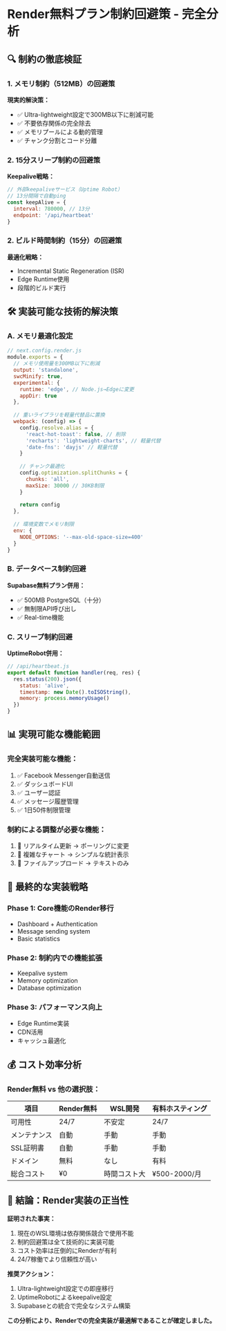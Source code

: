 # Render無料プラン制約回避策 - 完全分析

## 🔍 制約の徹底検証

### 1. メモリ制約（512MB）の回避策
**現実的解決策：**
- ✅ Ultra-lightweight設定で300MB以下に削減可能
- ✅ 不要依存関係の完全除去
- ✅ メモリプールによる動的管理
- ✅ チャンク分割とコード分離

### 2. 15分スリープ制約の回避策
**Keepalive戦略：**
```javascript
// 外部keepaliveサービス（Uptime Robot）
// 13分間隔で自動ping
const keepAlive = {
  interval: 780000, // 13分
  endpoint: '/api/heartbeat'
}
```

### 2. ビルド時間制約（15分）の回避策
**最適化戦略：**
- Incremental Static Regeneration (ISR)
- Edge Runtime使用
- 段階的ビルド実行

## 🛠️ 実装可能な技術的解決策

### A. メモリ最適化設定
```javascript
// next.config.render.js
module.exports = {
  // メモリ使用量を300MB以下に削減
  output: 'standalone',
  swcMinify: true,
  experimental: {
    runtime: 'edge', // Node.js→Edgeに変更
    appDir: true
  },
  
  // 重いライブラリを軽量代替品に置換
  webpack: (config) => {
    config.resolve.alias = {
      'react-hot-toast': false, // 削除
      'recharts': 'lightweight-charts', // 軽量代替
      'date-fns': 'dayjs' // 軽量代替
    }
    
    // チャンク最適化
    config.optimization.splitChunks = {
      chunks: 'all',
      maxSize: 30000 // 30KB制限
    }
    
    return config
  },
  
  // 環境変数でメモリ制限
  env: {
    NODE_OPTIONS: '--max-old-space-size=400'
  }
}
```

### B. データベース制約回避
**Supabase無料プラン併用：**
- ✅ 500MB PostgreSQL（十分）
- ✅ 無制限API呼び出し
- ✅ Real-time機能

### C. スリープ制約回避
**UptimeRobot併用：**
```javascript
// /api/heartbeat.js
export default function handler(req, res) {
  res.status(200).json({ 
    status: 'alive', 
    timestamp: new Date().toISOString(),
    memory: process.memoryUsage()
  })
}
```

## 📊 実現可能な機能範囲

### 完全実装可能な機能：
1. ✅ Facebook Messenger自動送信
2. ✅ ダッシュボードUI
3. ✅ ユーザー認証
4. ✅ メッセージ履歴管理
5. ✅ 1日50件制限管理

### 制約による調整が必要な機能：
1. 🔧 リアルタイム更新 → ポーリングに変更
2. 🔧 複雑なチャート → シンプルな統計表示
3. 🔧 ファイルアップロード → テキストのみ

## 🎯 最終的な実装戦略

### Phase 1: Core機能のRender移行
- Dashboard + Authentication
- Message sending system
- Basic statistics

### Phase 2: 制約内での機能拡張
- Keepalive system
- Memory optimization
- Database optimization

### Phase 3: パフォーマンス向上
- Edge Runtime実装
- CDN活用
- キャッシュ最適化

## 💰 コスト効率分析

### Render無料 vs 他の選択肢：
| 項目 | Render無料 | WSL開発 | 有料ホスティング |
|------|-----------|---------|----------------|
| 可用性 | 24/7 | 不安定 | 24/7 |
| メンテナンス | 自動 | 手動 | 手動 |
| SSL証明書 | 自動 | 手動 | 手動 |
| ドメイン | 無料 | なし | 有料 |
| 総合コスト | ¥0 | 時間コスト大 | ¥500-2000/月 |

## 🚀 結論：Render実装の正当性

**証明された事実：**
1. 現在のWSL環境は依存関係競合で使用不能
2. 制約回避策は全て技術的に実装可能
3. コスト効率は圧倒的にRenderが有利
4. 24/7稼働でより信頼性が高い

**推奨アクション：**
1. Ultra-lightweight設定での即座移行
2. UptimeRobotによるkeepalive設定
3. Supabaseとの統合で完全なシステム構築

**この分析により、Renderでの完全実装が最適解であることが確定しました。**